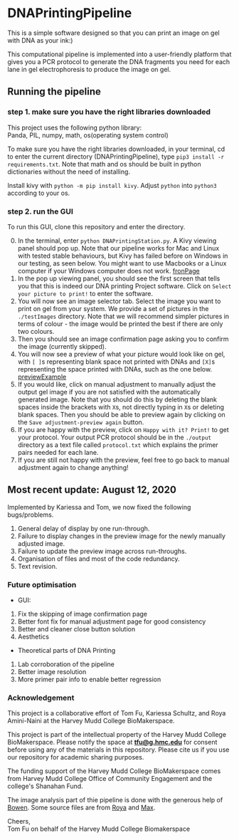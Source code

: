 # DNAPrintingPipeline

This is a simple software designed so that you can print an image on gel with DNA as your ink:)

This computational pipeline is implemented into a user-friendly platform that gives you a PCR protocol to generate the DNA fragments you need for each lane in gel electrophoresis to produce the image on gel.

## Running the pipeline

### step 1. make sure you have the right libraries downloaded

This project uses the following python library:  
Panda, PIL, numpy, math, os(operating system control)

To make sure you have the right libraries downloaded, in your terminal, cd to enter the current directory (DNAPrintingPipeline), type `pip3 install -r requirements.txt`. Note that math and os should be built in python dictionaries without the need of installing.

Install kivy with `python -m pip install kivy`. Adjust `python` into `python3` according to your os.

### step 2. run the GUI

To run this GUI, clone this repository and enter the directory.

0. In the terminal, enter `python DNAPrintingStation.py`. A Kivy viewing panel should pop up. Note that our pipeline works for Mac and Linux with tested stable behaviours, but Kivy has failed before on Windows in our testing, as seen below. You might want to use Macbooks or a Linux computer if your Windows computer does not work.
   [fronPage](https://github.com/tommyfuu/DNAPrintingPipeline/blob/master/byProducts/frontPage.png)
1. In the pop up viewing panel, you should see the first screen that tells you that this is indeed our DNA printing Project software. Click on `Select your picture to print!` to enter the software.
2. You will now see an image selector tab. Select the image you want to print on gel from your system. We provide a set of pictures in the `./testImages` directory. Note that we will recommend simpler pictures in terms of colour - the image would be printed the best if there are only two colours.
3. Then you should see an image confirmation page asking you to confirm the image (currently skipped).
4. You will now see a preview of what your picture would look like on gel, with `[ ]`s representing blank space not printed with DNAs and `[X]`s representing the space printed with DNAs, such as the one below.
   [previewExample](https://github.com/tommyfuu/DNAPrintingPipeline/blob/master/byProducts/previewExample.png)
5. If you would like, click on manual adjustment to manually adjust the output gel image if you are not satisfied with the automatically generated image. Note that you should do this by deleting the blank spaces inside the brackets with `X`s, not directly typing in `X`s or deleting blank spaces. Then you should be able to preview again by clicking on the `Save adjustment-preview again` button.
6. If you are happy with the preview, click on `Happy with it? Print!` to get your protocol. Your output PCR protocol should be in the `./output` directory as a text file called `protocol.txt` which explains the primer pairs needed for each lane.
7. If you are still not happy with the preview, feel free to go back to manual adjustment again to change anything!

## Most recent update: August 12, 2020

Implemented by Kariessa and Tom, we now fixed the following bugs/problems.

1. General delay of display by one run-through.
2. Failure to display changes in the preview image for the newly manually adjusted image.
3. Failure to update the preview image across run-throughs.
4. Organisation of files and most of the code redundancy.
5. Text revision.

### Future optimisation

- GUI:

1. Fix the skipping of image confirmation page
2. Better font fix for manual adjustment page for good consistency
3. Better and cleaner close button solution
4. Aesthetics

- Theoretical parts of DNA Printing

1. Lab corroboration of the pipeline
2. Better image resolution
3. More primer pair info to enable better regression

### Acknowledgement

This project is a collaborative effort of Tom Fu, Kariessa Schultz, and Roya Amini-Naini at the Harvey Mudd College BioMakerspace.

This project is part of the intellectual property of the Harvey Mudd College BioMakerspace. Please notify the space at **tfu@g.hmc.edu** for consent before using any of the materials in this repository. Please cite us if you use our repository for academic sharing purposes.

The funding support of the Harvey Mudd College BioMakerspace comes from Harvey Mudd College Office of Community Engagement and the college's Shanahan Fund.

The image analysis part of thie pipeline is done with the generous help of [Bowen](https://github.com/JiangBowen0008). Some source files are from [Roya](https://github.com/ramininaieni) and [Max](https://github.com/maxschommer).

Cheers,\
Tom Fu on behalf of the Harvey Mudd College Biomakerspace
